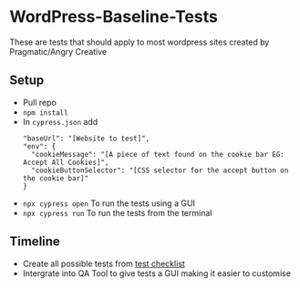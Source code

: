 # WordPress-Baseline-Tests

These are tests that should apply to most wordpress sites created by Pragmatic/Angry Creative

## Setup
- Pull repo
- `npm install`
- In `cypress.json` add 
  ```
  "baseUrl": "[Website to test]",
  "env": {
    "cookieMessage": "[A piece of text found on the cookie bar EG: Accept All Cookies]",
    "cookieButtonSelector": "[CSS selector for the accept button on the cookie bar]"
  }
  ```
- `npx cypress open` To run the tests using a GUI
- `npx cypress run` To run the tests from the terminal

## Timeline
- Create all possible tests from [test checklist](https://docs.google.com/spreadsheets/d/1RVbafkXy9dfEnOhXtQA8ElgfcWVie4wHsrcFDp-x9MY/edit?usp=sharing)
- Intergrate into QA Tool to give tests a GUI making it easier to customise
